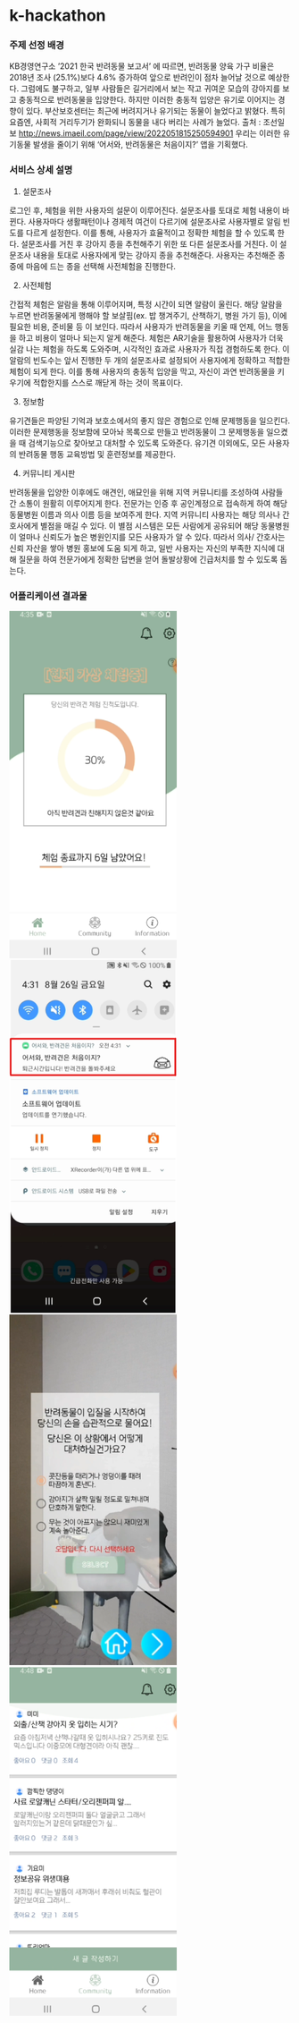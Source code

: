 # k-hackathon


### 주제 선정 배경
 KB경영연구소 ’2021 한국 반려동물 보고서’ 에 따르면, 반려동물 양육 가구 비율은 2018년 조사 (25.1%)보다 4.6% 증가하여 앞으로 반려인이 점차 늘어날 것으로 예상한다. 그럼에도 불구하고, 일부 사람들은 길거리에서 보는 작고 귀여운 모습의 강아지를 보고 충동적으로 반려동물을 입양한다. 하지만 이러한 충동적 입양은 유기로 이어지는 경향이 있다. 부산보호센터는 최근에 버려지거나 유기되는 동물이 늘었다고 밝혔다. 특히 요즘엔, 사회적 거리두기가 완화되니 동물을 내다 버리는 사례가 늘었다. 출처 : 조선일보 <http://news.imaeil.com/page/view/2022051815250594901> 우리는 이러한 유기동물 발생을 줄이기 위해 ‘어서와, 반려동물은 처음이지?’ 앱을 기획했다. 
 
 
 
 ### 서비스 상세 설명
 
 1. 설문조사
 
 로그인 후, 체험을 위한 사용자의 설문이 이루어진다. 설문조사를 토대로 체험 내용이 바뀐다. 사용자마다 생활패턴이나 경제적 여건이 다르기에 설문조사로 사용자별로 알림 빈도를 다르게 설정한다. 이를 통해, 사용자가 효율적이고 정확한 체험을 할 수 있도록 한다. 설문조사를 거친 후 강아지 종을 추천해주기 위한 또 다른 설문조사를 거친다. 이 설문조사 내용을 토대로 사용자에게 맞는 강아지 종을 추천해준다. 사용자는 추천해준 종 중에 마음에 드는 종을 선택해 사전체험을 진행한다.

 2. 사전체험

 간접적 체험은 알람을 통해 이루어지며, 특정 시간이 되면 알람이 울린다. 해당 알람을 누르면 반려동물에게 행해야 할 보살핌(ex. 밥 챙겨주기, 산책하기, 병원 가기 등), 이에 필요한 비용, 준비물 등 이 보인다. 따라서 사용자가 반려동물을 키울 때 언제, 어느 행동을 하고 비용이 얼마나 되는지 알게 해준다. 체험은 AR기술을 활용하여 사용자가 더욱 실감 나는 체험을 하도록 도와주며, 시각적인 효과로 사용자가 직접 경험하도록 한다. 이 알람의 빈도수는 앞서 진행한 두 개의 설문조사로 설정되어 사용자에게 정확하고 적합한 체험이 되게 한다. 이를 통해 사용자의 충동적 입양을 막고, 자신이 과연 반려동물을 키우기에 적합한지를 스스로 깨닫게 하는 것이 목표이다.

 3. 정보함

유기견들은 파양된 기억과 보호소에서의 좋지 않은 경험으로 인해 문제행동을 일으킨다. 이러한 문제행동을 정보함에 모아놔 목록으로 만들고 반려동물이 그 문제행동을 일으켰을 때 검색기능으로 찾아보고 대처할 수 있도록 도와준다. 유기견 이외에도, 모든 사용자의 반려동물 행동 교육방법 및 훈련정보를 제공한다.

 4. 커뮤니티 게시판

 반려동물을 입양한 이후에도 애견인, 애묘인을 위해 지역 커뮤니티를 조성하여 사람들 간 소통이 원활히 이루어지게 한다. 전문가는 인증 후 공인계정으로 접속하게 하여 해당 동물병원 이름과 의사 이름 등을 보여주게 한다. 지역 커뮤니티 사용자는 해당 의사나 간호사에게 별점을 매길 수 있다. 이 별점 시스템은 모든 사람에게 공유되어 해당 동물병원이 얼마나 신뢰도가 높은 병원인지를 모든 사용자가 알 수 있다. 따라서 의사/ 간호사는 신뢰 자산을 쌓아 병원 홍보에 도움 되게 하고, 일반 사용자는 자신의 부족한 지식에 대해 질문을 하여 전문가에게 정확한 답변을 얻어 돌발상황에 긴급처치를 할 수 있도록 돕는다.
 
 ### 어플리케이션 결과물
 
<img src="https://github.com/HiSeungmin/k-hackathon/blob/main/k3.png?raw=true" width="300" alt="Tetris game">
<img src="https://github.com/HiSeungmin/k-hackathon/blob/main/k4.png?raw=true" width="300" alt="Tetris game">
<img src="https://github.com/HiSeungmin/k-hackathon/blob/main/k2.png?raw=true" width="300" alt="Tetris game">
<img src="https://github.com/HiSeungmin/k-hackathon/blob/main/k1.png?raw=true" width="300" alt="Tetris game">
